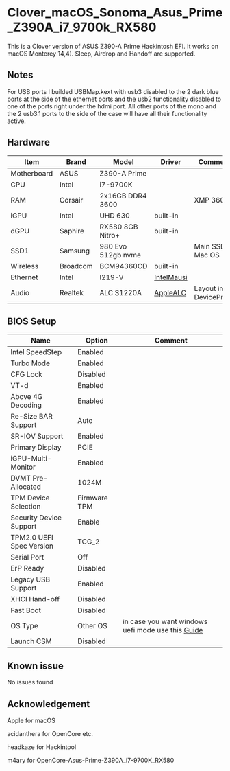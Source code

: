 # Clover_macOS_Sonoma_Asus_Prime_Z390A_i7_9700k_RX580
This is a Clover version of ASUS Z390-A Prime Hackintosh EFI. It works on macOS Monterey 14,4). Sleep, Airdrop and Handoff are supported.



## Notes
For USB ports I builded USBMap.kext with usb3 disabled to the 2 dark blue ports at the side of the ethernet ports and the usb2 functionality disabled to one of the ports right under the hdmi port. All other ports of the mono and the 2 usb3.1 ports to the side of the case will have all their functionality active.


## Hardware
| Item | Brand | Model | Driver | Comment |
|-----|-----|-----|-----|-----|
| Motherboard | ASUS | Z390-A Prime | | |
| CPU | Intel | i7-9700K | | |
| RAM | Corsair | 2x16GB DDR4 3600 | | XMP 3600 |
| iGPU | Intel | UHD 630 | built-in | |
| dGPU | Saphire | RX580 8GB Nitro+ | built-in | |
| SSD1 | Samsung | 980 Evo 512gb nvme | | Main SSD Mac OS |
| Wireless | Broadcom | BCM94360CD | built-in | |
| Ethernet | Intel | I219-V | [IntelMausi](https://github.com/acidanthera/IntelMausi) | |
| Audio | Realtek | ALC S1220A | [AppleALC](https://github.com/acidanthera/AppleALC) | Layout in DeviceProps |



## BIOS Setup
| Name | Option | Comment |
| --- | --- | --- |
| Intel SpeedStep | Enabled | |
| Turbo Mode | Enabled | |
| CFG Lock | Disabled | |
| VT-d | Enabled | |
| Above 4G Decoding | Enabled | |
| Re-Size BAR Support | Auto | |
| SR-IOV Support | Enabled | |
| Primary Display | PCIE | |
| iGPU-Multi-Monitor | Enabled | |
| DVMT Pre-Allocated | 1024M | |
| TPM Device Selection | Firmware TPM | |
| Security Device Support | Enable | |
| TPM2.0 UEFI Spec Version | TCG_2 | |
| Serial Port | Off | |
| ErP Ready | Disabled | |
| Legacy USB Support | Enabled | |
| XHCI Hand-off | Disabled | |
| Fast Boot | Disabled | |
| OS Type | Other OS | in case you want windows uefi mode use this [Guide](https://www.tonymacx86.com/threads/guide-opencore-and-uefi-secure-boot-using-windows-subsystem-for-linux.317166/#post-2295190) |
| Launch CSM | Disabled | |

## Known issue
No issues found

## Acknowledgement
Apple for macOS

acidanthera for OpenCore etc.

headkaze for Hackintool

m4ary for OpenCore-Asus-Prime-Z390A_i7-9700K_RX580